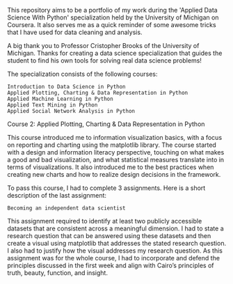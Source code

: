 This repository aims to be a portfolio of my work during the 'Applied Data Science With Python' specialization held by the University of Michigan on Coursera. It also serves me as a quick reminder of some awesome tricks that I have used for data cleaning and analysis.

A big thank you to Professor Cristopher Brooks of the University of Michigan. Thanks for creating a data science specialization that guides the student to find his own tools for solving real data science problems!

The specialization consists of the following courses:

    Introduction to Data Science in Python
    Applied Plotting, Charting & Data Representation in Python
    Applied Machine Learning in Python
    Applied Text Mining in Python
    Applied Social Network Analysis in Python


Course 2: Applied Plotting, Charting & Data Representation in Python

This course introduced me to information visualization basics, with a focus on reporting and charting using the matplotlib library. The course started with a design and information literacy perspective, touching on what makes a good and bad visualization, and what statistical measures translate into in terms of visualizations. It also introduced me to the best practices when creating new charts and how to realize design decisions in the framework.

To pass this course, I had to complete 3 assignments. Here is a short description of the last assignment:

    Becoming an independent data scientist

This assignment required to identify at least two publicly accessible datasets that are consistent across a meaningful dimension. I had to state a research question that can be answered using these datasets and then create a visual using matplotlib that addresses the stated research question. I also had to justify how the visual addresses my research question. As this assignment was for the whole course, I had to incorporate and defend the principles discussed in the first week and align with Cairo’s principles of truth, beauty, function, and insight.

